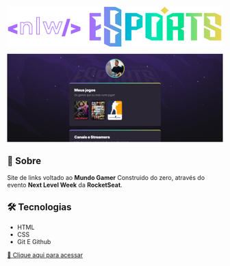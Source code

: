<p align="center"><img width="500" src="./.github/nlw-esports-logo.png"></p>

![preview](./.github/preview.png)

## 🔎 Sobre
Site de links voltado ao **Mundo Gamer** Construido do zero, através do evento **Next Level Week** da **RocketSeat**.

## 🛠️ Tecnologias
- HTML
- CSS
- Git E Github

[🔗 Clique aqui para acessar](https://wevertonvcp.github.io/NLW-eSports/)